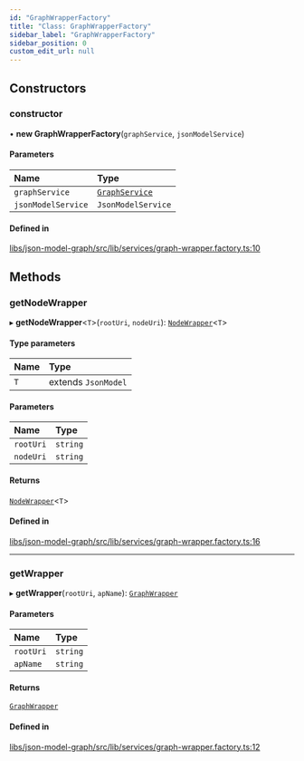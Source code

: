 ```yaml
---
id: "GraphWrapperFactory"
title: "Class: GraphWrapperFactory"
sidebar_label: "GraphWrapperFactory"
sidebar_position: 0
custom_edit_url: null
---
```


## Constructors

### constructor

• **new GraphWrapperFactory**(`graphService`, `jsonModelService`)

#### Parameters

| Name | Type |
| :------ | :------ |
| `graphService` | [`GraphService`](GraphService) |
| `jsonModelService` | `JsonModelService` |

#### Defined in

[libs/json-model-graph/src/lib/services/graph-wrapper.factory.ts:10](https://github.com/cognizone/ng-cognizone/blob/0401c67/libs/json-model-graph/src/lib/services/graph-wrapper.factory.ts#L10)

## Methods

### getNodeWrapper

▸ **getNodeWrapper**<`T`\>(`rootUri`, `nodeUri`): [`NodeWrapper`](NodeWrapper)<`T`\>

#### Type parameters

| Name | Type |
| :------ | :------ |
| `T` | extends `JsonModel` |

#### Parameters

| Name | Type |
| :------ | :------ |
| `rootUri` | `string` |
| `nodeUri` | `string` |

#### Returns

[`NodeWrapper`](NodeWrapper)<`T`\>

#### Defined in

[libs/json-model-graph/src/lib/services/graph-wrapper.factory.ts:16](https://github.com/cognizone/ng-cognizone/blob/0401c67/libs/json-model-graph/src/lib/services/graph-wrapper.factory.ts#L16)

___

### getWrapper

▸ **getWrapper**(`rootUri`, `apName`): [`GraphWrapper`](GraphWrapper)

#### Parameters

| Name | Type |
| :------ | :------ |
| `rootUri` | `string` |
| `apName` | `string` |

#### Returns

[`GraphWrapper`](GraphWrapper)

#### Defined in

[libs/json-model-graph/src/lib/services/graph-wrapper.factory.ts:12](https://github.com/cognizone/ng-cognizone/blob/0401c67/libs/json-model-graph/src/lib/services/graph-wrapper.factory.ts#L12)
